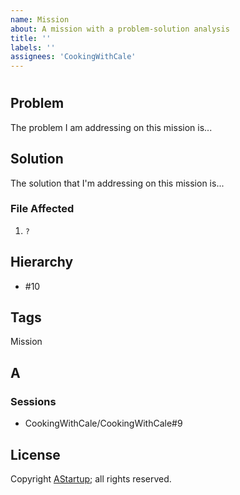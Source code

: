```yaml
---
name: Mission
about: A mission with a problem-solution analysis
title: ''
labels: ''
assignees: 'CookingWithCale'
---
```


# 

## Problem

The problem I am addressing on this mission is...

## Solution

The solution that I'm addressing on this mission is...

### File Affected

1. `?`

## Hierarchy

* #10

## Tags

Mission

## A



### Sessions

* CookingWithCale/CookingWithCale#9

## License

Copyright [AStartup](https://astartup.net); all rights reserved.
